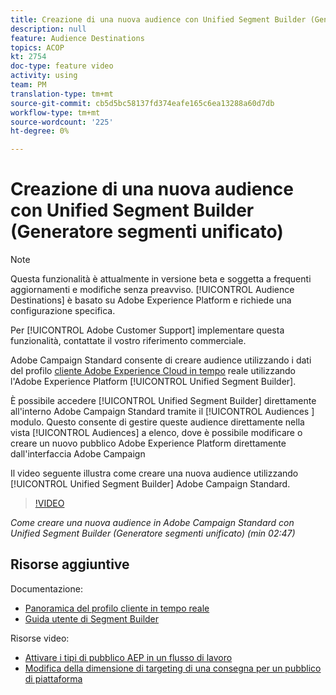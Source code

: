 ```yaml
---
title: Creazione di una nuova audience con Unified Segment Builder (Generatore segmenti unificato)
description: null
feature: Audience Destinations
topics: ACOP
kt: 2754
doc-type: feature video
activity: using
team: PM
translation-type: tm+mt
source-git-commit: cb5d5bc58137fd374eafe165c6ea13288a60d7db
workflow-type: tm+mt
source-wordcount: '225'
ht-degree: 0%

---
```



# Creazione di una nuova audience con Unified Segment Builder (Generatore segmenti unificato)

>[!NOTE]
>
>Questa funzionalità è attualmente in versione beta e soggetta a frequenti aggiornamenti e modifiche senza preavviso. [!UICONTROL Audience Destinations] è basato su Adobe Experience Platform e richiede una configurazione specifica.
>
>Per [!UICONTROL Adobe Customer Support] implementare questa funzionalità, contattate il vostro riferimento commerciale.

 Adobe Campaign Standard consente di creare audience utilizzando i dati del profilo [cliente Adobe Experience Cloud in tempo](https://docs.adobe.com/content/help/en/platform-learn/tutorials/profiles/understanding-the-real-time-customer-profile.html) reale utilizzando l&#39;Adobe Experience Platform [!UICONTROL Unified Segment Builder].

È possibile accedere [!UICONTROL Unified Segment Builder] direttamente all&#39;interno  Adobe Campaign Standard tramite il [!UICONTROL Audiences ] modulo. Questo consente di gestire queste audience direttamente nella vista [!UICONTROL Audiences] a elenco, dove è possibile modificare o creare un nuovo pubblico Adobe Experience Platform direttamente dall&#39;interfaccia  Adobe Campaign

Il video seguente illustra come creare una nuova audience utilizzando [!UICONTROL Unified Segment Builder] Adobe Campaign Standard.

>[!VIDEO](https://video.tv.adobe.com/v/27638?quality=12)

*Come creare una nuova audience in  Adobe Campaign Standard con Unified Segment Builder (Generatore segmenti unificato) (min 02:47)*

## Risorse aggiuntive

Documentazione:

* [Panoramica del profilo cliente in tempo reale](https://www.adobe.io/apis/experienceplatform/home/profile-identity-segmentation/profile-identity-segmentation-services.html#!api-specification/markdown/narrative/technical_overview/unified_profile_architectural_overview/unified_profile_architectural_overview.md)
* [Guida utente di Segment Builder](https://www.adobe.io/apis/experienceplatform/home/profile-identity-segmentation/profile-identity-segmentation-services.html#!api-specification/markdown/narrative/technical_overview/segmentation/segment-builder-guide.md)

Risorse video:

* [Attivare i tipi di pubblico AEP in un flusso di lavoro](/help/profiles-and-audiences/audience-destinations/activating-aep-audiences.md)
* [Modifica della dimensione di targeting di una consegna per un pubblico di piattaforma](/help/profiles-and-audiences/audience-destinations/changing-targeting-dimension.md)
